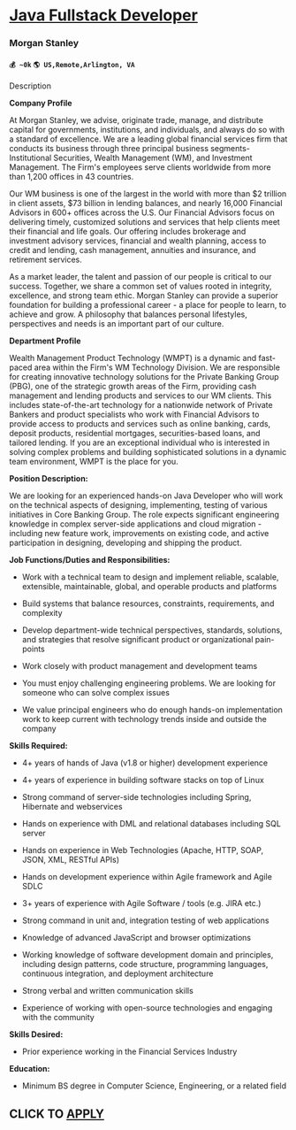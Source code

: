 # [Java Fullstack Developer](https://www.remotewlb.com/apply/java-fullstack-developer-71449)  
### Morgan Stanley  
#### `💰 ~0k` `🌎 US,Remote,Arlington, VA`  

Description

**Company Profile**  
  
At Morgan Stanley, we advise, originate trade, manage, and distribute capital for governments, institutions, and individuals, and always do so with a standard of excellence. We are a leading global financial services firm that conducts its business through three principal business segments-Institutional Securities, Wealth Management (WM), and Investment Management. The Firm's employees serve clients worldwide from more than 1,200 offices in 43 countries.  
  
Our WM business is one of the largest in the world with more than $2 trillion in client assets, $73 billion in lending balances, and nearly 16,000 Financial Advisors in 600+ offices across the U.S. Our Financial Advisors focus on delivering timely, customized solutions and services that help clients meet their financial and life goals. Our offering includes brokerage and investment advisory services, financial and wealth planning, access to credit and lending, cash management, annuities and insurance, and retirement services.  
  
As a market leader, the talent and passion of our people is critical to our success. Together, we share a common set of values rooted in integrity, excellence, and strong team ethic. Morgan Stanley can provide a superior foundation for building a professional career - a place for people to learn, to achieve and grow. A philosophy that balances personal lifestyles, perspectives and needs is an important part of our culture.  
  
 **Department Profile**  
  
Wealth Management Product Technology (WMPT) is a dynamic and fast-paced area within the Firm's WM Technology Division. We are responsible for creating innovative technology solutions for the Private Banking Group (PBG), one of the strategic growth areas of the Firm, providing cash management and lending products and services to our WM clients. This includes state-of-the-art technology for a nationwide network of Private Bankers and product specialists who work with Financial Advisors to provide access to products and services such as online banking, cards, deposit products, residential mortgages, securities-based loans, and tailored lending. If you are an exceptional individual who is interested in solving complex problems and building sophisticated solutions in a dynamic team environment, WMPT is the place for you.  
  
 **Position Description:**  
  
We are looking for an experienced hands-on Java Developer who will work on the technical aspects of designing, implementing, testing of various initiatives in Core Banking Group. The role expects significant engineering knowledge in complex server-side applications and cloud migration - including new feature work, improvements on existing code, and active participation in designing, developing and shipping the product.  
  
 **Job Functions/Duties and Responsibilities:**  
  
* Work with a technical team to design and implement reliable, scalable, extensible, maintainable, global, and operable products and platforms  
  
* Build systems that balance resources, constraints, requirements, and complexity  
  
* Develop department-wide technical perspectives, standards, solutions, and strategies that resolve significant product or organizational pain-points  
  
* Work closely with product management and development teams  
  
* You must enjoy challenging engineering problems. We are looking for someone who can solve complex issues  
  
* We value principal engineers who do enough hands-on implementation work to keep current with technology trends inside and outside the company

**Skills Required:**  
  
* 4+ years of hands of Java (v1.8 or higher) development experience  
  
* 4+ years of experience in building software stacks on top of Linux  
  
* Strong command of server-side technologies including Spring, Hibernate and webservices  
  
* Hands on experience with DML and relational databases including SQL server  
  
* Hands on experience in Web Technologies (Apache, HTTP, SOAP, JSON, XML, RESTful APIs)  
  
* Hands on development experience within Agile framework and Agile SDLC  
  
* 3+ years of experience with Agile Software / tools (e.g. JIRA etc.)  
  
* Strong command in unit and, integration testing of web applications  
  
* Knowledge of advanced JavaScript and browser optimizations  
  
* Working knowledge of software development domain and principles, including design patterns, code structure, programming languages, continuous integration, and deployment architecture  
  
* Strong verbal and written communication skills  
  
* Experience of working with open-source technologies and engaging with the community  
  
 **Skills Desired:**  
  
* Prior experience working in the Financial Services Industry  
  
 **Education:**  
  
* Minimum BS degree in Computer Science, Engineering, or a related field

  
## CLICK TO [APPLY](https://www.remotewlb.com/apply/java-fullstack-developer-71449)

